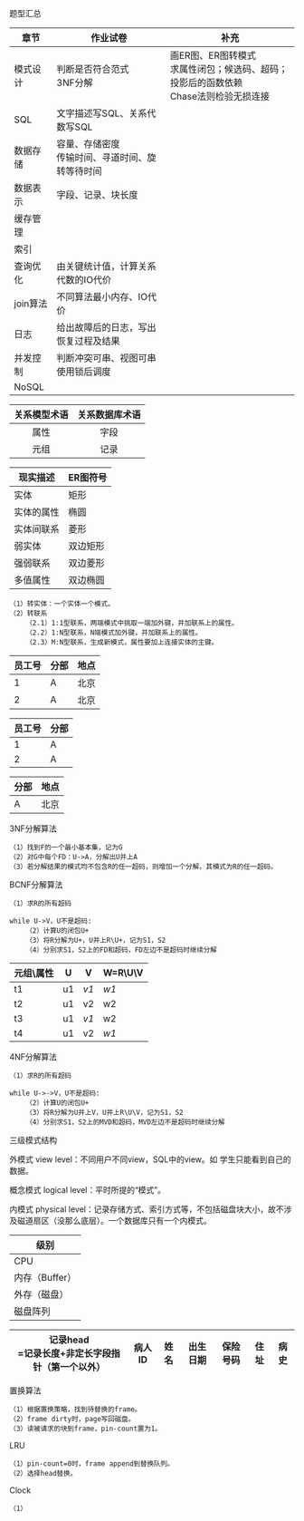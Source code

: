 题型汇总

章节|作业试卷|补充
-|-|-
模式设计|判断是否符合范式<br>3NF分解|画ER图、ER图转模式<br>求属性闭包；候选码、超码；投影后的函数依赖<br>Chase法则检验无损连接<br>
SQL|文字描述写SQL、关系代数写SQL
数据存储|容量、存储密度<br>传输时间、寻道时间、旋转等待时间
数据表示|字段、记录、块长度
缓存管理|
索引|
查询优化|由关键统计值，计算关系代数的IO代价
join算法|不同算法最小内存、IO代价
日志|给出故障后的日志，写出恢复过程及结果
并发控制|判断冲突可串、视图可串<br>使用锁后调度
NoSQL|

关系模型术语|关系数据库术语
:-:|:-:
属性|字段
元组|记录


现实描述|ER图符号
-|-
实体|矩形
实体的属性|椭圆
实体间联系|菱形
弱实体|双边矩形
强弱联系|双边菱形
多值属性|双边椭圆

```
（1）转实体：一个实体一个模式。
（2）转联系
    （2.1）1:1型联系，两端模式中挑取一端加外键，并加联系上的属性。
    （2.2）1:N型联系，N端模式加外键，并加联系上的属性。
    （2.3）M:N型联系，生成新模式，属性要加上连接实体的主键。
```

员工号|分部|地点
-|-|-
1|A|北京
2|A|北京

员工号|分部
-|-
1|A
2|A

分部|地点
-|-
A|北京

3NF分解算法
```
（1）找到F的一个最小基本集，记为G
（2）对G中每个FD：U->A，分解出U并上A
（3）若分解结果的模式均不包含R的任一超码，则增加一个分解，其模式为R的任一超码。
```

BCNF分解算法
```
（1）求R的所有超码

while U->V，U不是超码:
    （2）计算U的闭包U+
    （3）将R分解为U+，U并上R\U+，记为S1，S2
    （4）分别求S1，S2上的FD和超码，FD左边不是超码时继续分解
```

元组\属性|U|V|W=R\U\V
-|-|-|-
t1|u1|*v1*|*w1*
t2|u1|v2|w2
t3|u1|*v1*|w2
t4|u1|v2|*w1*

4NF分解算法
```
（1）求R的所有超码

while U->->V，U不是超码:
    （2）计算U的闭包U+
    （3）将R分解为U并上V，U并上R\U\V，记为S1，S2
    （4）分别求S1，S2上的MVD和超码，MVD左边不是超码时继续分解
```

三级模式结构

外模式 view level：不同用户不同view，SQL中的view。如 学生只能看到自己的数据。

概念模式 logical level：平时所提的“模式”。

内模式 physical level：记录存储方式、索引方式等，不包括磁盘块大小，故不涉及磁道扇区（没那么底层）。一个数据库只有一个内模式。

级别|
-|
CPU|
内存（Buffer）|
外存（磁盘）|
磁盘阵列|

记录head<br>=记录长度+非定长字段指针（第一个以外）|病人ID|姓名|出生日期|保险号码|住址|病史
-|-|-|-|-|-|-

置换算法
```
（1）根据置换策略，找到待替换的frame。
（2）frame dirty时，page写回磁盘。
（3）读被请求的块到frame，pin-count置为1。
```

LRU
```
（1）pin-count=0时，frame append到替换队列。
（2）选择head替换。
```

Clock
```
（1）
```
